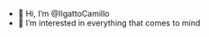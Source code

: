 - 👋 Hi, I’m @IlgattoCamillo
- 👀 I’m interested in everything that comes to mind

<!---
IlgattoCamillo/IlgattoCamillo is a ✨ special ✨ repository because its `README.md` (this file) appears on your GitHub profile.
You can click the Preview link to take a look at your changes.
--->
